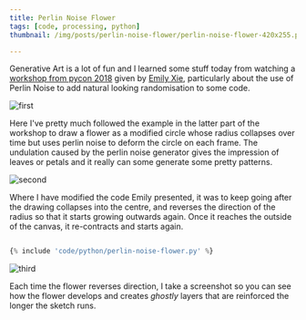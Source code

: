 ```yaml
---
title: Perlin Noise Flower
tags: [code, processing, python]
thumbnail: /img/posts/perlin-noise-flower/perlin-noise-flower-420x255.png

---
```


Generative Art is a lot of fun and I learned some stuff today from watching a <a href="">workshop from pycon 2018</a> given by <a href="https://twitter.com/emilyxxie">Emily Xie</a>,
particularly about the use of Perlin Noise to add natural looking randomisation to some code.

![first](/assets/img/posts/perlin-noise-flower/flower-1.png)

Here I've pretty much followed the example in the latter part of the workshop to draw a flower as a modified circle whose radius collapses over time but uses perlin noise to deform the
circle on each frame. The undulation caused by the perlin noise generator gives the impression of leaves or petals and it really can some generate some pretty patterns.

![second](/assets/img/posts/perlin-noise-flower/flower-2.png)

Where I have modified the code Emily presented, it was to keep going after the drawing collapses into the centre, and reverses the direction of the radius so that it starts growing outwards again. Once
it reaches the outside of the canvas, it re-contracts and starts again.

```python

{% include 'code/python/perlin-noise-flower.py' %}

```

![third](/assets/img/posts/perlin-noise-flower/flower-3.png)

Each time the flower reverses direction, I take a screenshot so you can see how the flower develops and creates _ghostly_ layers that are reinforced the longer the sketch runs.
